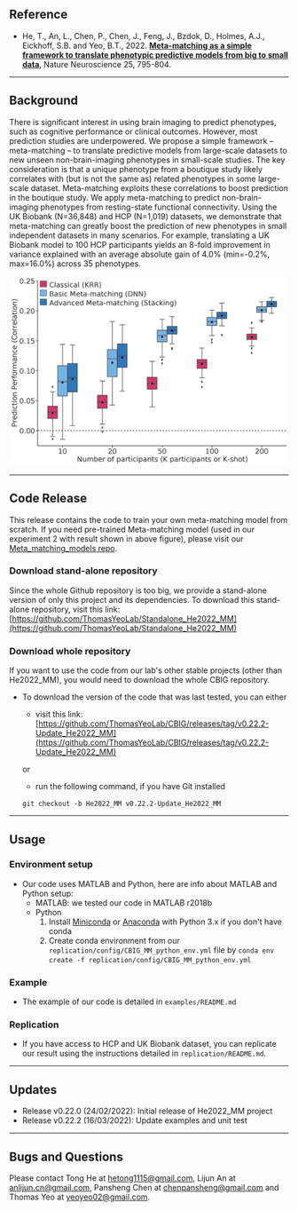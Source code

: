 ## Reference

+ He, T., An, L., Chen, P., Chen, J., Feng, J., Bzdok, D., Holmes, A.J., Eickhoff, S.B. and Yeo, B.T., 2022. [**Meta-matching as a simple framework to translate phenotypic predictive models from big to small data**](https://doi.org/10.1038/s41593-022-01059-9), Nature Neuroscience 25, 795-804.

----
## Background

There is significant interest in using brain imaging to predict phenotypes, such as cognitive performance or clinical outcomes. However, most prediction studies are underpowered. We propose a simple framework – meta-matching – to translate predictive models from large-scale datasets to new unseen non-brain-imaging phenotypes in small-scale studies. The key consideration is that a unique phenotype from a boutique study likely correlates with (but is not the same as) related phenotypes in some large-scale dataset. Meta-matching exploits these correlations to boost prediction in the boutique study. We apply meta-matching to predict non-brain-imaging phenotypes from resting-state functional connectivity. Using the UK Biobank (N=36,848) and HCP (N=1,019) datasets, we demonstrate that meta-matching can greatly boost the prediction of new phenotypes in small independent datasets in many scenarios. For example, translating a UK Biobank model to 100 HCP participants yields an 8-fold improvement in variance explained with an average absolute gain of 4.0% (min=-0.2%, max=16.0%) across 35 phenotypes.

![main_figures_from_paper](readme_figures/MM_correlation_performance.png)

----
## Code Release
This release contains the code to train your own meta-matching model from scratch. If you need pre-trained Meta-matching model (used in our experiment 2 with result shown in above figure), please visit our [Meta_matching_models repo](https://github.com/ThomasYeoLab/Meta_matching_models).

### Download stand-alone repository
Since the whole Github repository is too big, we provide a stand-alone version of only this project and its dependencies. To download this stand-alone repository, visit this link: [https://github.com/ThomasYeoLab/Standalone_He2022_MM](https://github.com/ThomasYeoLab/Standalone_He2022_MM)

### Download whole repository
If you want to use the code from our lab's other stable projects (other than He2022_MM), you would need to download the whole CBIG repository.

- To download the version of the code that was last tested, you can either

    - visit this link:
    [https://github.com/ThomasYeoLab/CBIG/releases/tag/v0.22.2-Update_He2022_MM](https://github.com/ThomasYeoLab/CBIG/releases/tag/v0.22.2-Update_He2022_MM)

    or

    - run the following command, if you have Git installed
 
    ```
    git checkout -b He2022_MM v0.22.2-Update_He2022_MM
    ```
----

## Usage
### Environment setup
- Our code uses MATLAB and Python, here are info about MATLAB and Python setup:
	- MATLAB: we tested our code in MATLAB r2018b
	- Python
		1. Install [Miniconda](https://docs.conda.io/en/latest/miniconda.html) or [Anaconda](https://www.anaconda.com/distribution/#download-section) with Python 3.x if you don't have conda
		2. Create conda environment from our `replication/config/CBIG_MM_python_env.yml` file by `conda env create -f replication/config/CBIG_MM_python_env.yml`

### Example
- The example of our code is detailed in `examples/README.md`

### Replication
- If you have access to HCP and UK Biobank dataset, you can replicate our result using the instructions detailed in `replication/README.md`.

----

## Updates
- Release v0.22.0 (24/02/2022): Initial release of He2022_MM project
- Release v0.22.2 (16/03/2022): Update examples and unit test


----

## Bugs and Questions

Please contact Tong He at hetong1115@gmail.com, Lijun An at anlijun.cn@gmail.com, Pansheng Chen at chenpansheng@gmail.com and Thomas Yeo at yeoyeo02@gmail.com.


